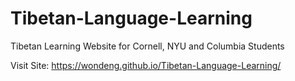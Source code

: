 # Tibetan-Language-Learning
Tibetan Learning Website for Cornell, NYU and Columbia Students

Visit Site: https://wondeng.github.io/Tibetan-Language-Learning/
